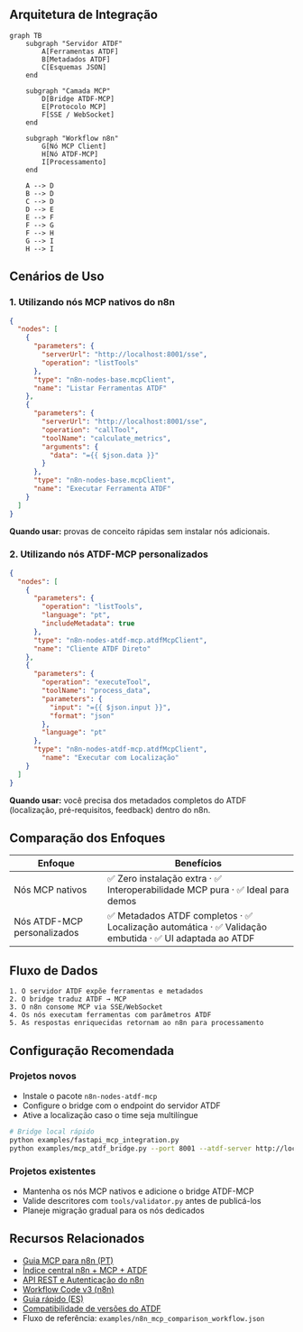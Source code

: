 
## Arquitetura de Integração

```mermaid
graph TB
    subgraph "Servidor ATDF"
        A[Ferramentas ATDF]
        B[Metadados ATDF]
        C[Esquemas JSON]
    end

    subgraph "Camada MCP"
        D[Bridge ATDF-MCP]
        E[Protocolo MCP]
        F[SSE / WebSocket]
    end

    subgraph "Workflow n8n"
        G[Nó MCP Client]
        H[Nó ATDF-MCP]
        I[Processamento]
    end

    A --> D
    B --> D
    C --> D
    D --> E
    E --> F
    F --> G
    F --> H
    G --> I
    H --> I
```

## Cenários de Uso

### 1. Utilizando nós MCP nativos do n8n

```json
{
  "nodes": [
    {
      "parameters": {
        "serverUrl": "http://localhost:8001/sse",
        "operation": "listTools"
      },
      "type": "n8n-nodes-base.mcpClient",
      "name": "Listar Ferramentas ATDF"
    },
    {
      "parameters": {
        "serverUrl": "http://localhost:8001/sse",
        "operation": "callTool",
        "toolName": "calculate_metrics",
        "arguments": {
          "data": "={{ $json.data }}"
        }
      },
      "type": "n8n-nodes-base.mcpClient",
      "name": "Executar Ferramenta ATDF"
    }
  ]
}
```

**Quando usar:** provas de conceito rápidas sem instalar nós adicionais.

### 2. Utilizando nós ATDF-MCP personalizados

```json
{
  "nodes": [
    {
      "parameters": {
        "operation": "listTools",
        "language": "pt",
        "includeMetadata": true
      },
      "type": "n8n-nodes-atdf-mcp.atdfMcpClient",
      "name": "Cliente ATDF Direto"
    },
    {
      "parameters": {
        "operation": "executeTool",
        "toolName": "process_data",
        "parameters": {
          "input": "={{ $json.input }}",
          "format": "json"
        },
        "language": "pt"
      },
      "type": "n8n-nodes-atdf-mcp.atdfMcpClient",
        "name": "Executar com Localização"
    }
  ]
}
```

**Quando usar:** você precisa dos metadados completos do ATDF (localização, pré-requisitos, feedback) dentro do n8n.

## Comparação dos Enfoques

| Enfoque | Benefícios |
|---------|------------|
| Nós MCP nativos | ✅ Zero instalação extra · ✅ Interoperabilidade MCP pura · ✅ Ideal para demos |
| Nós ATDF-MCP personalizados | ✅ Metadados ATDF completos · ✅ Localização automática · ✅ Validação embutida · ✅ UI adaptada ao ATDF |

## Fluxo de Dados

```
1. O servidor ATDF expõe ferramentas e metadados
2. O bridge traduz ATDF → MCP
3. O n8n consome MCP via SSE/WebSocket
4. Os nós executam ferramentas com parâmetros ATDF
5. As respostas enriquecidas retornam ao n8n para processamento
```

## Configuração Recomendada

### Projetos novos
- Instale o pacote `n8n-nodes-atdf-mcp`
- Configure o bridge com o endpoint do servidor ATDF
- Ative a localização caso o time seja multilíngue

```bash
# Bridge local rápido
python examples/fastapi_mcp_integration.py
python examples/mcp_atdf_bridge.py --port 8001 --atdf-server http://localhost:8000
```

### Projetos existentes
- Mantenha os nós MCP nativos e adicione o bridge ATDF-MCP
- Valide descritores com `tools/validator.py` antes de publicá-los
- Planeje migração gradual para os nós dedicados

## Recursos Relacionados
 - [Guia MCP para n8n (PT)](n8n_mcp_server_guide.md)
 - [Índice central n8n + MCP + ATDF](../n8n_mcp_atdf_index.md)
 - [API REST e Autenticação do n8n](../../n8n_setup_complete.md)
 - [Workflow Code v3 (n8n)](../../n8n-workflows/README.md)
 - [Guia rápido (ES)](../../GUIA_INTEGRACION_N8N.md)
 - [Compatibilidade de versões do ATDF](../web/versions.html)
 - Fluxo de referência: `examples/n8n_mcp_comparison_workflow.json`

